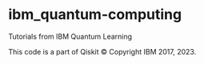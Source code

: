 # ibm_quantum-computing
Tutorials from IBM Quantum Learning 

This code is a part of Qiskit
© Copyright IBM 2017, 2023.
